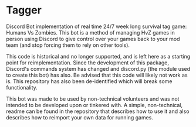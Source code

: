 # Tagger

Discord Bot implementation of real time 24/7 week long survival tag game: Humans Vs Zombies. This bot is a method of managing HvZ games in person using Discord to give control over your games back to your mod team (and stop forcing them to rely on other tools).

This code is historical and no longer supported, and is left here as a starting point for reimplementation. Since the development of this package, Discord's commands system has changed and discord.py (the module used to create this bot) has also. Be advised that this code will likely not work as is. This repository has also been de-identified which will break some functionality.

This bot was made to be used by non-technical volunteers and was not intended to be developed upon or tinkered with. A simple, non-technical, readme can be found in the repository that describes how to use it and also describes how to reimport your own data for running games.
